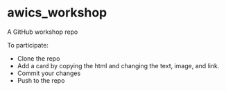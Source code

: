 # awics_workshop
 A GitHub workshop repo

 To participate:
 - Clone the repo
 - Add a card by copying the html and changing the text, image, and link.
 - Commit your changes
 - Push to the repo
